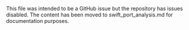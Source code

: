 This file was intended to be a GitHub issue but the repository has issues disabled.
The content has been moved to swift_port_analysis.md for documentation purposes.
